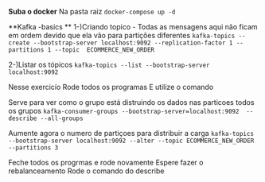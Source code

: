 **Suba o docker**
Na pasta raiz
`docker-compose up -d`

**Kafka -basics **
1-)Criando topico - Todas as mensagens aqui não ficam em ordem devido que ela vão para partições diferentes
`kafka-topics --create --bootstrap-server localhost:9092 --replication-factor 1 --partitions 1 --topic  ECOMMERCE_NEW_ORDER`

2-)Listar os tópicos
`kafka-topics --list --bootstrap-server localhost:9092`

Nesse exercicío
Rode todos os programas
E utilize o comando

Serve para ver como o grupo está distruindo os dados nas particoes todos os grupos
`kafka-consumer-groups --bootstrap-server=localhost:9092  --describe --all-groups`

Aumente agora o numero de partiçoes para distribuir a carga
`kafka-topics --bootstrap-server localhost:9092 --alter --topic ECOMMERCE_NEW_ORDER --partitions 3`

Feche todos os progrmas e rode novamente
Espere fazer o rebalanceamento
Rode o comando do describe

